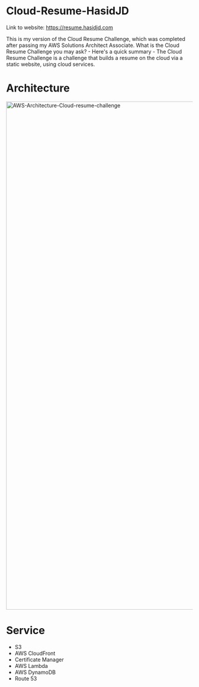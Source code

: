 # Cloud-Resume-HasidJD
Link to website: <https://resume.hasidjd.com>

This is my version of the Cloud Resume Challenge, which was completed after passing my AWS Solutions Architect Associate. What is the Cloud Resume Challenge you may ask? - Here's a quick summary - The Cloud Resume Challenge is a challenge that builds a resume on the cloud via a static website, using cloud services. 

# Architecture
<img width="1368" alt="AWS-Architecture-Cloud-resume-challenge" src="https://github.com/justinhasid/Cloud-Resume-HasidJD/assets/99307125/ea1c6531-04a5-4c57-839f-e0633162690b">

# Service
- S3
- AWS CloudFront
- Certificate Manager
- AWS Lambda
- AWS DynamoDB
- Route 53

